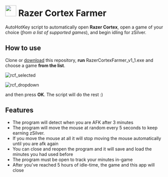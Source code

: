 # <img src="https://imgur.com/tSHitWS.png" width="35" height="35"> Razer Cortex Farmer

AutoHotKey script to automatically open **Razer Cortex**, open a game of your choice (*from a list of supported games*), and begin idling for zSilver.

## How to use

Clone or [download](https://github.com/isaacimholt/RazerCortexFarmer/archive/master.zip) this repository, **run** RazerCortexFarmer_v1_1.exe and choose a game **from the list**.

![rcf_selected](https://imgur.com/iHDuPNX.png)

![rcf_dropdown](https://imgur.com/zPcSYzK.png)

and then press **OK**. The script will do the rest :)

## Features

- The program will detect when you are AFK after 3 minutes
- The program will move the mouse at random every 5 seconds to keep earning zSilver.
- If you move the mouse at all it will stop moving the mouse automatically until you are afk again
- You can close and reopen the program and it will save and load the minutes you had used before
- The program must be open to track your minutes in-game
- After you've reached 5 hours of idle-time, the game and this app will close